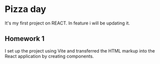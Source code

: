# Pizza day
It's my first project on REACT. In feature i will be updating it.

## Homework 1
I set up the project using Vite and transferred the HTML markup into the React application by creating components.